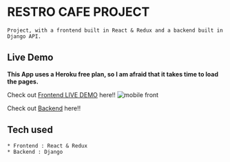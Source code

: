 # RESTRO CAFE PROJECT 

```
Project, with a frontend built in React & Redux and a backend built in Django API.
```

## Live Demo

**This App uses a Heroku free plan, so I am afraid that it takes time to load the pages.**

Check out [Frontend LIVE DEMO](https://frontend-yohan.herokuapp.com/) here!!
![mobile front](https://user-images.githubusercontent.com/59063996/187495383-9c57b4b6-8965-4034-b936-cd1ec036531c.jpg)


Check out [Backend](https://backend-yohan.herokuapp.com/) here!!

## Tech used

```
* Frontend : React & Redux
* Backend : Django
```

